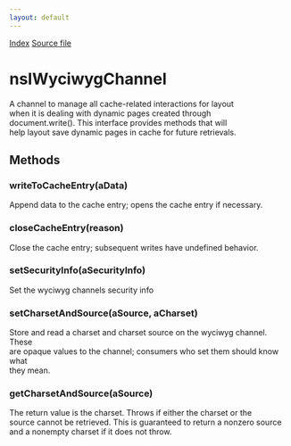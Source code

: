 ```yaml
---
layout: default
---
```

<div id='links'><a href="../index.html">Index</a>
<a href="http://dxr.mozilla.org/mozilla-central/source/netwerk/protocol/wyciwyg/nsIWyciwygChannel.idl">Source file</a>
</div>

# nsIWyciwygChannel #
  
A channel to  manage all cache-related interactions for layout  
when it is dealing with dynamic pages created through   
document.write(). This interface provides methods that will  
help layout save dynamic pages in cache for future retrievals.  
  

## Methods ##

### writeToCacheEntry(aData) ###
  
Append data to the cache entry; opens the cache entry if necessary.  
  

### closeCacheEntry(reason) ###
  
Close the cache entry; subsequent writes have undefined behavior.  
  

### setSecurityInfo(aSecurityInfo) ###
  
Set the wyciwyg channels security info  
  

### setCharsetAndSource(aSource, aCharset) ###
  
Store and read a charset and charset source on the wyciwyg channel.  These  
are opaque values to the channel; consumers who set them should know what  
they mean.  
  

### getCharsetAndSource(aSource) ###
  
The return value is the charset.  Throws if either the charset or the  
source cannot be retrieved.  This is guaranteed to return a nonzero source  
and a nonempty charset if it does not throw.  
  
